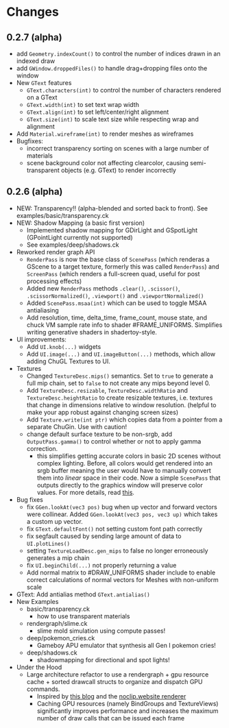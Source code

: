 # Changes

## 0.2.7 (alpha)
- add `Geometry.indexCount()` to control the number of indices drawn in an indexed draw
- add `GWindow.droppedFiles()` to handle drag+dropping files onto the window
- New `GText` features
  - `GText.characters(int)` to control the number of characters rendered on a GText
  - `GText.width(int)` to set text wrap width
  - `GText.align(int)` to set left/center/right alignment
  - `GText.size(int)` to scale text size while respecting wrap and alignment
- Add `Material.wireframe(int)` to render meshes as wireframes
- Bugfixes: 
  - incorrect transparency sorting on scenes with a large number of materials
  - scene background color not affecting clearcolor, causing semi-transparent objects (e.g. GText) to render incorrectly

## 0.2.6 (alpha)

- NEW: Transparency!! (alpha-blended and sorted back to front). See examples/basic/transparency.ck
- NEW: Shadow Mapping (a basic first version)
  - Implemented shadow mapping for GDirLight and GSpotLight (GPointLight currently not supported)
  - See examples/deep/shadows.ck
- Reworked render graph API
  - `RenderPass` is now the base class of `ScenePass` (which renderas a GScene to a target texture, formerly this was called `RenderPass`) and `ScreenPass` (which renders a full-screen quad, useful for post processing effects)
  - Added new `RenderPass` methods `.clear()`, `.scissor()`, `.scissorNormalized()`, `.viewport()` and `.viewportNormalized()` 
  - Added `ScenePass.msaa(int)` which can be used to toggle MSAA antialiasing
  - Add resolution, time, delta_time, frame_count, mouse state, and chuck VM sample rate info to shader #FRAME_UNIFORMS. Simplifies writing generative shaders in shadertoy-style.
- UI improvements:
  - Add `UI.knob(...)` widgets
  - Add `UI.image(...)` and `UI.imageButton(...)` methods, which allow adding ChuGL Textures to UI. 
- Textures
  - Changed `TextureDesc.mips()` semantics. Set to `true` to generate a full mip chain, set to `false` to not create any mips beyond level 0.
  - Add `TextureDesc.resizable`, `TextureDesc.widthRatio` and `TextureDesc.heightRatio` to create resizable textures, i.e. textures that change in dimensions relative to window resolution. (helpful to make your app robust against changing screen sizes)
  - Add `Texture.write(int ptr)` which copies data from a pointer from a separate ChuGin. Use with caution!
  - change default surface texture to be non-srgb, add `OutputPass.gamma()` to control whether or not to apply gamma correction.
    - this simplifies getting accurate colors in basic 2D scenes without complex lighting. Before, all colors would get rendered into an srgb buffer meaning the user would have to manually convert them into *linear* space in their code. Now a simple `ScenePass` that outputs directly to the graphics window will preserve color values. For more details, read [this](https://medium.com/@tomforsyth/the-srgb-learning-curve-773b7f68cf7a).
- Bug fixes
  - fix `GGen.lookAt(vec3 pos)` bug when up vector and forward vectors were collinear. Added `GGen.lookAt(vec3 pos, vec3 up)` which takes a custom up vector.
  - fix `GText.defaultFont()` not setting custom font path correctly
  - fix segfault caused by sending large amount of data to `UI.plotLines()`
  - setting `TextureLoadDesc.gen_mips` to false no longer erroneously generates a mip chain
  - fix `UI.beginChild(...)` not properly returning a value
  - Add normal matrix to #DRAW_UNIFORMS shader include to enable correct calculations of normal vectors for Meshes with non-uniform scale
- GText: Add antialias method `GText.antialias()`
- New Examples
  - basic/transparency.ck
    - how to use transparent materials
  - rendergraph/slime.ck
    - slime mold simulation using compute passes!
  - deep/pokemon_cries.ck
    - Gameboy APU emulator that synthesis all Gen I pokemon cries!
  - deep/shadows.ck
    - shadowmapping for directional and spot lights!
- Under the Hood
  - Large architecture refactor to use a rendergraph + gpu resource cache + sorted drawcall structs to organize and dispatch GPU commands.
    - Inspired by [this blog](https://blog.mecheye.net/2023/09/how-to-write-a-renderer-for-modern-apis/) and the [noclip.website renderer](https://github.com/magcius/gfxrlz)
    - Caching GPU resources (namely BindGroups and TextureViews) significantly improves performance and increases the maximum number of draw calls that can be issued each frame